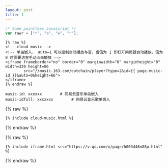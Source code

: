 ```yaml
---
layout: post
title: 1
---
```


```javascript
/* Some pointless Javascript */
var rawr = ["r", "a", "w", "r"];
```

```
{% raw %}
<!-- cloud music -->
<!-- 单曲嵌入， auto=1 可以控制自动播放与否，当值为 1 即打开网页就自动播放，值为 0 时需要访客手动点击播放 -->
<iframe frameborder="no" border="0" marginwidth="0" marginheight="0" width=330 height=86
        src="//music.163.com/outchain/player?type=2&id={{ page.music-id }}&auto=0&height=66">
</iframe>
{% endraw %}
```

```
music-id: xxxxxx        # 网易云音乐单曲嵌入
music-idfull: xxxxxxx        # 网易云音乐歌单嵌入
```
{% raw %}

```liquid
{% include cloud-music.html %}
```

{% endraw %}

{% raw %}

```liquid
{% include iframe.html src="https://v.qq.com/x/page/h003446o88p.html" %}
```

{% endraw %}
